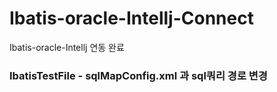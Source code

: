 # Ibatis-oracle-Intellj-Connect
Ibatis-oracle-Intellj 연동 완료

### IbatisTestFile - sqlMapConfig.xml 과 sql쿼리 경로 변경 
